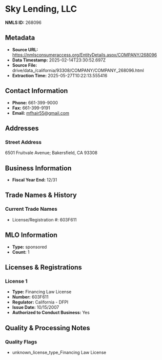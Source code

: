 # Sky Lending, LLC

**NMLS ID:** 268096

## Metadata
- **Source URL:** https://nmlsconsumeraccess.org/EntityDetails.aspx/COMPANY/268096
- **Data Timestamp:** 2025-02-14T23:30:52.697Z
- **Source File:** drive/data_/california/93308/COMPANY/COMPANY_268096.html
- **Extraction Time:** 2025-05-27T10:22:13.555416

## Contact Information
- **Phone:** 661-399-9000
- **Fax:** 661-399-9191
- **Email:** mfhair55@gmail.com

## Addresses
### Street Address
6501 Fruitvale Avenue; Bakersfield, CA 93308

## Business Information
- **Fiscal Year End:** 12/31

## Trade Names & History
### Current Trade Names
- License/Registration #: 603F611

## MLO Information
- **Type:** sponsored
- **Count:** 1

## Licenses & Registrations

### License 1
- **Type:** Financing Law License
- **Number:** 603F611
- **Regulator:** California - DFPI
- **Issue Date:** 10/15/2007
- **Authorized to Conduct Business:** Yes

## Quality & Processing Notes
### Quality Flags
- unknown_license_type_Financing Law License
